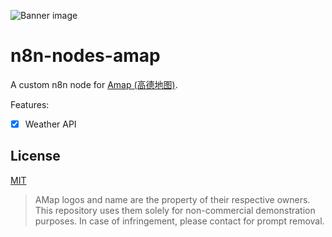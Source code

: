 ![Banner image](https://user-images.githubusercontent.com/10284570/173569848-c624317f-42b1-45a6-ab09-f0ea3c247648.png)

# n8n-nodes-amap

A custom n8n node for [Amap (高德地图)](https://amap.com/).

Features:

- [x] Weather API

## License

[MIT](https://github.com/tomowang/n8n-nodes-amap/blob/main/LICENSE.md)

> AMap logos and name are the property of their respective owners.
> This repository uses them solely for non-commercial demonstration purposes.
> In case of infringement, please contact for prompt removal.
